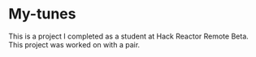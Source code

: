 # My-tunes

This is a project I completed as a student at Hack Reactor Remote Beta. This project was worked on with a pair.
